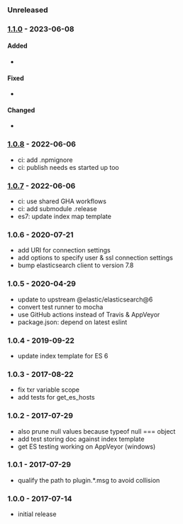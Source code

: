 ### Unreleased


### [1.1.0] - 2023-06-08

#### Added

- 

#### Fixed

- 

#### Changed

- 



### [1.0.8] - 2022-06-06

- ci: add .npmignore
- ci: publish needs es started up too


### [1.0.7] - 2022-06-06

- ci: use shared GHA workflows
- ci: add submodule .release
- es7: update index map template


### 1.0.6 - 2020-07-21

- add URI for connection settings
- add options to specify user & ssl connection settings
- bump elasticsearch client to version 7.8


### 1.0.5 - 2020-04-29

- update to upstream @elastic/elasticsearch@6
- convert test runner to mocha
- use GitHub actions instead of Travis & AppVeyor
- package.json: depend on latest eslint


### 1.0.4 - 2019-09-22

- update index template for ES 6


### 1.0.3 - 2017-08-22

- fix txr variable scope
- add tests for get_es_hosts


### 1.0.2 - 2017-07-29

- also prune null values because typeof null === object
- add test storing doc against index template
- get ES testing working on AppVeyor (windows)


### 1.0.1 - 2017-07-29

- qualify the path to plugin.\*.msg to avoid collision


### 1.0.0 - 2017-07-14

- initial release

[1.0.7]: https://github.com/haraka/haraka-plugin-elasticsearch/releases/tag/1.0.7
[1.0.8]: https://github.com/haraka/haraka-plugin-elasticsearch/releases/tag/1.0.8
[1.1.0]: https://github.com/haraka/haraka-plugin-elasticsearch/releases/tag/1.1.0
